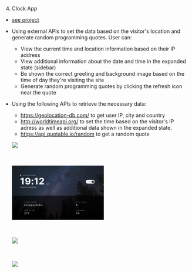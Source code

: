 4. Clock App

- [see project](https://sweta-fm-clock-app.netlify.app)
- Using external APIs to set the data based on the visitor's location and generate random programming quotes. User can:

  - View the current time and location information based on their IP address
  - View additional information about the date and time in the expanded state (sidebar)
  - Be shown the correct greeting and background image based on the time of day they're visiting the site
  - Generate random programming quotes by clicking the refresh icon near the quote

- Using the following APIs to retrieve the necessary data:

  - https://geolocation-db.com/ to get user IP, city and country
  - http://worldtimeapi.org/ to set the time based on the visitor's IP adress as well as additional data shown in the expanded state.
  - https://api.quotable.io/random to get a random quote

  <p align-items: center>
    <img src='../readme-images/Screenshot-Clock-app-01.png' width='250'>
  </p>
  <br/>
  <p align-items: center>
      <img src='../readme-images/Screenshot-Clock-app-02.png' width='250'>
  </p>
  <br/>
  <p align-items: center>
      <img src='../readme-images/Screenshot-Clock-app-03.png' width='250'>
  </p>
  <br/>
  <p align-items: center>
      <img src='../readme-images/Screenshot-Clock-app-04.png' width='250'>
  </p>
  <br/>
